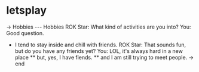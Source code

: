 # letsplay
-> Hobbies
--- Hobbies
ROK Star: What kind of activities are you into?
You: Good question.
* I tend to stay inside and chill with friends.
ROK Star: That sounds fun, but do you have any friends yet?
You: LOL, it's always hard in a new place
** but, yes, I have fiends.
** and I am still trying to meet people.
-> end
